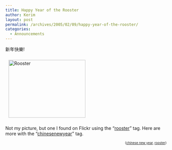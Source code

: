 ```yaml
---
title: Happy Year of the Rooster
author: Kerim
layout: post
permalink: /archives/2005/02/09/happy-year-of-the-rooster/
categories:
  - Announcements
---
```

新年快樂!

<a href="http://flickr.com/photos/waterlijn/4424395/" onclick="_gaq.push(['_trackEvent', 'outbound-article', 'http://flickr.com/photos/waterlijn/4424395/', '']);" ><img src="http://test.oxus.net/images/rooster.jpg" height="180" width="240" border="0" hspace="10" vspace="10" alt="Rooster" /></a>

Not my picture, but one I found on Flickr using the &#8220;<a href="http://flickr.com/photos/tags/rooster/" onclick="_gaq.push(['_trackEvent', 'outbound-article', 'http://flickr.com/photos/tags/rooster/', 'rooster']);" >rooster</a>&#8221; tag. Here are more with the &#8220;<a href="http://flickr.com/photos/tags/chinesenewyear" onclick="_gaq.push(['_trackEvent', 'outbound-article', 'http://flickr.com/photos/tags/chinesenewyear', 'chinesenewyear']);" >chinesenewyear</a>&#8221; tag.

<div style="text-align:right;">
  <span style="font-size:x-small;">{<a href="http://technorati.com/tag/chinese new year" onclick="_gaq.push(['_trackEvent', 'outbound-article', 'http://technorati.com/tag/chinese new year', 'chinese new year']);"  rel="tag">chinese new year</a>, <a href="http://technorati.com/tag/rooster" onclick="_gaq.push(['_trackEvent', 'outbound-article', 'http://technorati.com/tag/rooster', 'rooster']);"  rel="tag">rooster</a>}</span>


